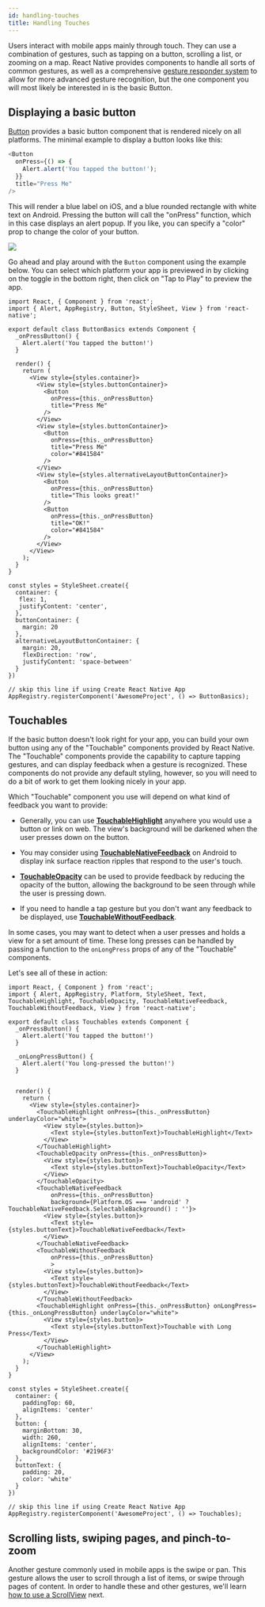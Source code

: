 ```yaml
---
id: handling-touches
title: Handling Touches
---
```


Users interact with mobile apps mainly through touch. They can use a combination of gestures, such as tapping on a button, scrolling a list, or zooming on a map. React Native provides components to handle all sorts of common gestures, as well as a comprehensive [gesture responder system](gesture-responder-system.md) to allow for more advanced gesture recognition, but the one component you will most likely be interested in is the basic Button.

## Displaying a basic button

[Button](button.md) provides a basic button component that is rendered nicely on all platforms. The minimal example to display a button looks like this:

```javascript
<Button
  onPress={() => {
    Alert.alert('You tapped the button!');
  }}
  title="Press Me"
/>
```

This will render a blue label on iOS, and a blue rounded rectangle with white text on Android. Pressing the button will call the "onPress" function, which in this case displays an alert popup. If you like, you can specify a "color" prop to change the color of your button.

![](/react-native/docs/assets/Button.png)

Go ahead and play around with the `Button` component using the example below. You can select which platform your app is previewed in by clicking on the toggle in the bottom right, then click on "Tap to Play" to preview the app.

```SnackPlayer name=Button%20Basics
import React, { Component } from 'react';
import { Alert, AppRegistry, Button, StyleSheet, View } from 'react-native';

export default class ButtonBasics extends Component {
  _onPressButton() {
    Alert.alert('You tapped the button!')
  }

  render() {
    return (
      <View style={styles.container}>
        <View style={styles.buttonContainer}>
          <Button
            onPress={this._onPressButton}
            title="Press Me"
          />
        </View>
        <View style={styles.buttonContainer}>
          <Button
            onPress={this._onPressButton}
            title="Press Me"
            color="#841584"
          />
        </View>
        <View style={styles.alternativeLayoutButtonContainer}>
          <Button
            onPress={this._onPressButton}
            title="This looks great!"
          />
          <Button
            onPress={this._onPressButton}
            title="OK!"
            color="#841584"
          />
        </View>
      </View>
    );
  }
}

const styles = StyleSheet.create({
  container: {
   flex: 1,
   justifyContent: 'center',
  },
  buttonContainer: {
    margin: 20
  },
  alternativeLayoutButtonContainer: {
    margin: 20,
    flexDirection: 'row',
    justifyContent: 'space-between'
  }
})

// skip this line if using Create React Native App
AppRegistry.registerComponent('AwesomeProject', () => ButtonBasics);
```

## Touchables

If the basic button doesn't look right for your app, you can build your own button using any of the "Touchable" components provided by React Native. The "Touchable" components provide the capability to capture tapping gestures, and can display feedback when a gesture is recognized. These components do not provide any default styling, however, so you will need to do a bit of work to get them looking nicely in your app.

Which "Touchable" component you use will depend on what kind of feedback you want to provide:

* Generally, you can use [**TouchableHighlight**](touchablehighlight.md) anywhere you would use a button or link on web. The view's background will be darkened when the user presses down on the button.

* You may consider using [**TouchableNativeFeedback**](touchablenativefeedback.md) on Android to display ink surface reaction ripples that respond to the user's touch.

* [**TouchableOpacity**](touchableopacity.md) can be used to provide feedback by reducing the opacity of the button, allowing the background to be seen through while the user is pressing down.

* If you need to handle a tap gesture but you don't want any feedback to be displayed, use [**TouchableWithoutFeedback**](touchablewithoutfeedback.md).

In some cases, you may want to detect when a user presses and holds a view for a set amount of time. These long presses can be handled by passing a function to the `onLongPress` props of any of the "Touchable" components.

Let's see all of these in action:

```SnackPlayer platform=android&name=Touchables
import React, { Component } from 'react';
import { Alert, AppRegistry, Platform, StyleSheet, Text, TouchableHighlight, TouchableOpacity, TouchableNativeFeedback, TouchableWithoutFeedback, View } from 'react-native';

export default class Touchables extends Component {
  _onPressButton() {
    Alert.alert('You tapped the button!')
  }

  _onLongPressButton() {
    Alert.alert('You long-pressed the button!')
  }


  render() {
    return (
      <View style={styles.container}>
        <TouchableHighlight onPress={this._onPressButton} underlayColor="white">
          <View style={styles.button}>
            <Text style={styles.buttonText}>TouchableHighlight</Text>
          </View>
        </TouchableHighlight>
        <TouchableOpacity onPress={this._onPressButton}>
          <View style={styles.button}>
            <Text style={styles.buttonText}>TouchableOpacity</Text>
          </View>
        </TouchableOpacity>
        <TouchableNativeFeedback
            onPress={this._onPressButton}
            background={Platform.OS === 'android' ? TouchableNativeFeedback.SelectableBackground() : ''}>
          <View style={styles.button}>
            <Text style={styles.buttonText}>TouchableNativeFeedback</Text>
          </View>
        </TouchableNativeFeedback>
        <TouchableWithoutFeedback
            onPress={this._onPressButton}
            >
          <View style={styles.button}>
            <Text style={styles.buttonText}>TouchableWithoutFeedback</Text>
          </View>
        </TouchableWithoutFeedback>
        <TouchableHighlight onPress={this._onPressButton} onLongPress={this._onLongPressButton} underlayColor="white">
          <View style={styles.button}>
            <Text style={styles.buttonText}>Touchable with Long Press</Text>
          </View>
        </TouchableHighlight>
      </View>
    );
  }
}

const styles = StyleSheet.create({
  container: {
    paddingTop: 60,
    alignItems: 'center'
  },
  button: {
    marginBottom: 30,
    width: 260,
    alignItems: 'center',
    backgroundColor: '#2196F3'
  },
  buttonText: {
    padding: 20,
    color: 'white'
  }
})

// skip this line if using Create React Native App
AppRegistry.registerComponent('AwesomeProject', () => Touchables);
```

## Scrolling lists, swiping pages, and pinch-to-zoom

Another gesture commonly used in mobile apps is the swipe or pan. This gesture allows the user to scroll through a list of items, or swipe through pages of content. In order to handle these and other gestures, we'll learn [how to use a ScrollView](using-a-scrollview.md) next.

